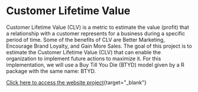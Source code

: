 # Customer Lifetime Value

Customer Lifetime Value (CLV) is a metric to estimate the value (profit) that a relationship with a customer represents for a business during a specific period of time. Some of the benefits of CLV are Better Marketing, Encourage Brand Loyalty, and Gain More Sales.
The goal of this project is to estimate the Customer Lifetime Value (CLV) that can enable the organization to implement future actions to maximize it.
For this implementation, we will use a Buy Till You Die (BTYD) model given by a R package with the same name: BTYD.

[Click here to access the website project](https://saulventura.github.io/BTYD/){target="_blank"}
